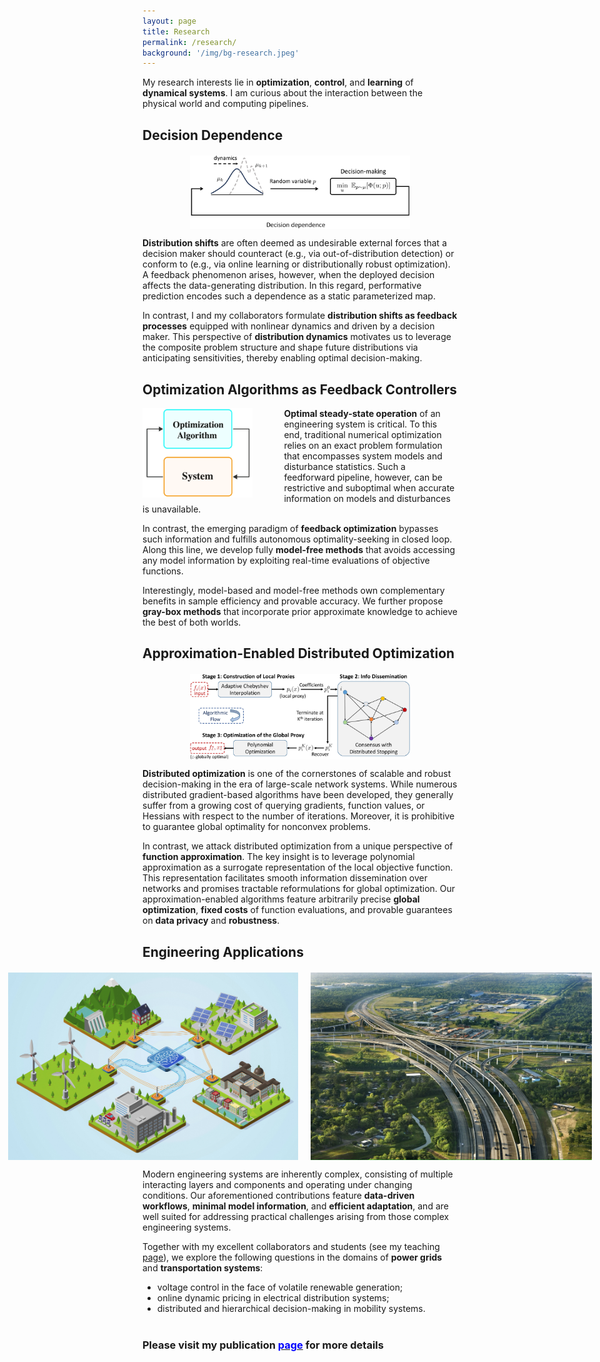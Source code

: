 ```yaml
---
layout: page
title: Research
permalink: /research/
background: '/img/bg-research.jpeg'
---
```


My research interests lie in **optimization**, **control**, and **learning** of **dynamical systems**. I am curious about the interaction between the physical world and computing pipelines.  

## Decision Dependence  

<div style="text-align: center; margin-top: 20px;">
  <img src="/img/research/decision-dependence.jpg" alt="Decision dependence as a feedback process" style="width: 70%; display: block; margin: 0 auto;">
</div>

**Distribution shifts** are often deemed as undesirable external forces that a decision maker should counteract (e.g., via out-of-distribution detection) or conform to (e.g., via online learning or distributionally robust optimization). A feedback phenomenon arises, however, when the deployed decision affects the data-generating distribution. In this regard, performative prediction encodes such a dependence as a static parameterized map.

In contrast, I and my collaborators formulate **distribution shifts as feedback processes** equipped with nonlinear dynamics and driven by a decision maker. This perspective of **distribution dynamics** motivates us to leverage the composite problem structure and shape future distributions via anticipating sensitivities, thereby enabling optimal decision-making.

## Optimization Algorithms as Feedback Controllers
<img src="/img/research/FO.png" alt="Optimization algorithms as feedback controllers" style="float: left; margin-right: 50px; width: 35%;">

<!-- <div style="text-align: center;">
  <img src="/img/research/FO.png" alt="Optimization algorithms as feedback controllers" style="width: 30%; display: block; margin: 0 auto;">
</div> -->

**Optimal steady-state operation** of an engineering system is critical. To this end, traditional numerical optimization relies on an exact problem formulation that encompasses system models and disturbance statistics. Such a feedforward pipeline, however, can be restrictive and suboptimal when accurate information on models and disturbances is unavailable.

In contrast, the emerging paradigm of **feedback optimization** bypasses such information and fulfills autonomous optimality-seeking in closed loop. Along this line, we develop fully **model-free methods** that avoids accessing any model information by exploiting real-time evaluations of objective functions.

Interestingly, model-based and model-free methods own complementary benefits in sample efficiency and provable accuracy. We further propose **gray-box methods** that incorporate prior approximate knowledge to achieve the best of both worlds.

## Approximation-Enabled Distributed Optimization  

<div style="text-align: center; margin-top: 20px;">
  <img src="/img/research/overview-DO.jpg" alt="Distributed optimization via polynomial approximation" style="width: 70%; display: block; margin: 0 auto;">
</div>

**Distributed optimization** is one of the cornerstones of scalable and robust decision-making in the era of large-scale network systems. While numerous distributed gradient-based algorithms have been developed, they generally suffer from a growing cost of querying gradients, function values, or Hessians with respect to the number of iterations. Moreover, it is prohibitive to guarantee global optimality for nonconvex problems.

<!-- As network systems grow in scale, it is critical to achieve  for efficiency, data privacy, and robustness. While plenty of research on distributed optimization revolves around iterative gradient-based methods -->

In contrast, we attack distributed optimization from a unique perspective of **function approximation**. The key insight is to leverage polynomial approximation as a surrogate representation of the local objective function. This representation facilitates smooth information dissemination over networks and promises tractable reformulations for global optimization. Our approximation-enabled algorithms feature arbitrarily precise **global optimization**, **fixed costs** of function evaluations, and provable guarantees on **data privacy** and **robustness**.

## Engineering Applications  

<div style="display: flex; justify-content: center; align-items: center; gap: 20px; margin-top: 20px;">
  <img src="/img/research/power-grid.jpg" alt="Application in power grid" style="height: 300px;">
    <img src="/img/research/transportation.jpg" alt="Application in transportation network" style="height: 300px;">
</div>

Modern engineering systems are inherently complex, consisting of multiple interacting layers and components and operating under changing conditions. Our aforementioned contributions feature **data-driven workflows**, **minimal model information**, and **efficient adaptation**, and are well suited for addressing practical challenges arising from those complex engineering systems.  

Together with my excellent collaborators and students (see my teaching [page](/teaching/)), we explore the following questions in the domains of **power grids** and **transportation systems**:

- voltage control in the face of volatile renewable generation;
- online dynamic pricing in electrical distribution systems;
- distributed and hierarchical decision-making in mobility systems.

### <span style="margin-top: 40px; display: block;"> Please visit my publication <a href="/publications/"><span style="color: blue;">page</span></a> for more details</span>  
